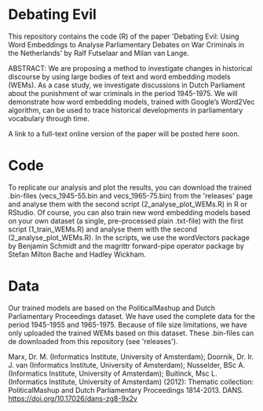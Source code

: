 # Debating Evil
This repository contains the code (R) of the paper 'Debating Evil: Using Word Embeddings to Analyse Parliamentary Debates on War Criminals in the Netherlands' by Ralf Futselaar and Milan van Lange.

ABSTRACT: We are proposing a method to investigate changes in historical discourse by using large bodies of text and word embedding models (WEMs). As a case study, we investigate discussions in Dutch Parliament about the punishment of war criminals in the period 1945-1975. We will demonstrate how word embedding models, trained with Google’s Word2Vec algorithm, can be used to trace historical developments in parliamentary vocabulary through time.

A link to a full-text online version of the paper will be posted here soon.

# Code 
To replicate our analysis and plot the results, you can download the trained .bin-files (vecs_1945-55.bin and vecs_1965-75.bin) from the 'releases' page and analyse them with the second script (2_analyse_plot_WEMs.R) in R or RStudio. Of course, you can also train new word embedding models based on your own dataset (a single, pre-processed plain .txt-file) with the first script (1_train_WEMs.R) and analyse them with the second (2_analyse_plot_WEMs.R). In the scripts, we use the wordVectors package by Benjamin Schmidt and the magrittr forward-pipe operator package by Stefan Milton Bache and Hadley Wickham. 

# Data
Our trained models are based on the PoliticalMashup and Dutch Parliamentary Proceedings dataset. We have used the complete data for the period 1945-1955 and 1965-1975. Because of file size limitations, we have only uploaded the trained WEMs based on this dataset. These .bin-files can de downloaded from this repository (see 'releases').

Marx, Dr. M. (Informatics Institute, University of Amsterdam); Doornik, Dr. Ir. J. van (Informatics Institute, University of Amsterdam); Nusselder, BSc A. (Informatics Institute, University of Amsterdam); Buitinck, Msc L. (Informatics Institute, University of Amsterdam) (2012): Thematic collection: PoliticalMashup and Dutch Parliamentary Proceedings 1814-2013. DANS. https://doi.org/10.17026/dans-zg8-9x2v 
